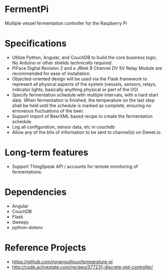 # FermentPi
Multiple vessel fermentation controller for the Raspberry Pi

# Specifications
* Utilize Python, Angular, and CouchDB to build the core business logic.  No Arduino or other shields *technically* required.
* PiFace Digital Revision 2 and a JBtek 8 Channel DV 5V Relay Module are recommended for ease of installation.
* Objected-oriented design will be used via the Flask framework to represent all physical aspects of the system (vessels, sensors, relays, indicator lights, basically anything physical or part of the I/O)
* Specify fermentation schedule with multiple intervals, with a hard start date.  When fermentation is finished, the temperature on the last step shall be held until the schedule is marked as complete, ensuring no erroneous fluctuations of the beer.
* Support import of BeerXML based recipe to create the fermentation schedule.
* Log all configuration, sensor data, etc in couchdb
* Allow any of the bits of information to be sent to channel(s) on Dweet.io


# Long-term features
* Support ThingSpeak API / accounts for remote monitoring of fermentations.

# Dependencies
* Angular
* CouchDB
* Flask
* dweepy
* python-dotenv

# Reference Projects
* https://github.com/ronanguilloux/temperature-pi
* http://code.activestate.com/recipes/577231-discrete-pid-controller/
